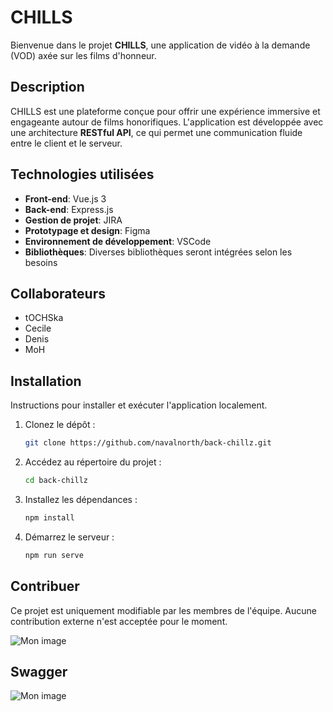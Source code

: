 


# CHILLS

Bienvenue dans le projet **CHILLS**, une application de vidéo à la demande (VOD) axée sur les films d'honneur. 

## Description

CHILLS est une plateforme conçue pour offrir une expérience immersive et engageante autour de films honorifiques. L'application est développée avec une architecture **RESTful API**, ce qui permet une communication fluide entre le client et le serveur. 

## Technologies utilisées

- **Front-end**: Vue.js 3
- **Back-end**: Express.js
- **Gestion de projet**: JIRA
- **Prototypage et design**: Figma
- **Environnement de développement**: VSCode
- **Bibliothèques**: Diverses bibliothèques seront intégrées selon les besoins

## Collaborateurs

- tOCHSka
- Cecile
- Denis
- MoH

## Installation

Instructions pour installer et exécuter l'application localement.

1. Clonez le dépôt :
   ```bash
   git clone https://github.com/navalnorth/back-chillz.git

2. Accédez au répertoire du projet :
    ```bash
    cd back-chillz

3. Installez les dépendances :
    ```bash
    npm install

4. Démarrez le serveur :
    ```bash 
    npm run serve
    
## Contribuer

Ce projet est uniquement modifiable par les membres de l'équipe. Aucune contribution externe n'est acceptée pour le moment.



![Mon image](merge.png)


## Swagger 

![Mon image](swagger.png)